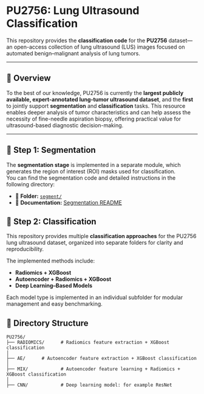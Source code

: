 # PU2756: Lung Ultrasound Classification

This repository provides the **classification code** for the **PU2756** dataset—an open-access collection of lung ultrasound (LUS) images focused on automated benign–malignant analysis of lung tumors.

---

## 🧩 Overview

To the best of our knowledge, PU2756 is currently the **largest publicly available, expert-annotated lung-tumor ultrasound dataset**, and the **first** to jointly support **segmentation** and **classification** tasks. This resource enables deeper analysis of tumor characteristics and can help assess the necessity of fine-needle aspiration biopsy, offering practical value for ultrasound-based diagnostic decision-making.


---

## 🚀 Step 1: Segmentation

The **segmentation stage** is implemented in a separate module, which generates the region of interest (ROI) masks used for classification.  
You can find the segmentation code and detailed instructions in the following directory:

- 📁 **Folder:** [`segment/`](segment/)  
- 📘 **Documentation:** [Segmentation README](segment/README.md)




## 🧠 Step 2: Classification


This repository provides multiple **classification approaches** for the PU2756 lung ultrasound dataset, organized into separate folders for clarity and reproducibility.

The implemented methods include:

- **Radiomics + XGBoost**
- **Autoencoder + Radiomics + XGBoost**
- **Deep Learning–Based Models**

Each model type is implemented in an individual subfolder for modular management and easy benchmarking.


## 📁 Directory Structure


```text
PU2756/
├── RADIOMICS/      # Radiomics feature extraction + XGBoost classification
│
├── AE/      # Autoencoder feature extraction + XGBoost classification
│
├── MIX/            # Autoencoder feature learning + Radiomics + XGBoost classification
│
├── CNN/            # Deep learning model: for example ResNet


